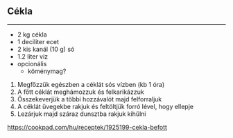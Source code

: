 ## Cékla

------------------------------------------------------------------------------------------------------------------------

-   2 kg cékla
-   1 deciliter ecet
-   2 kis kanál (10 g) só
-   1.2 liter viz
-   opcionális
    -   köménymag?

1.  Megfőzzük egészben a céklát sós vízben (kb 1 óra)
1.  A főtt céklát meghámozzuk és felkarikázzuk
1.  Összekeverjük a többi hozzávalót majd felforraljuk
1.  A céklát üvegekbe rakjuk és feltöltjük forró lével, hogy ellepje
1.  Lezárjuk majd száraz dunsztba rakjuk kihűlni

<https://cookpad.com/hu/receptek/1925199-cekla-befott>
